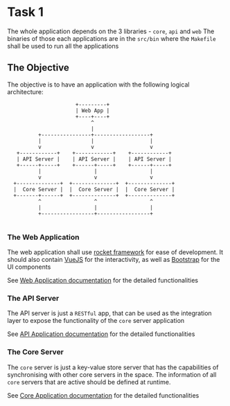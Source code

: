 
# Task 1

The whole application depends on the 3 libraries - `core`, `api` and `web`
The binaries of those each applications are in the `src/bin` where the `Makefile`
shall be used to run all the applications

## The Objective

The objective is to have an application with the following logical architecture:

```
                      +---------+
                      | Web App |
                      +----+----+
                           ^
                           |
          +----------------+------------------+
          |                |                  |
          v                v                  v
   +------------+    +------------+    +------------+
   | API Server |    | API Server |    | API Server |
   +------+-----+    +------+-----+    +------+-----+
          |                 |                 |
          v                 v                 v
  +--------------+  +--------------+  +--------------+
  |  Core Server |  |  Core Server |  |  Core Server |
  +-------+------+  +--------------+  +--------------+
          ^                 ^                 ^
          |                 |                 |
          +-----------------+-----------------+
                   
```

### The Web Application

The web application shall use [rocket framework](https://rocket.rs) for ease of development. It should also contain [VueJS](https://vuejs.org) for the interactivity, as well as [Bootstrap](http://getbootstrap.com) for the UI components

See [Web Application documentation](web/README.md) for the detailed functionalities


### The API Server

The API server is just a `RESTful` app, that can be used as the integration layer to expose the functionality of the `core` server application

See [API Application documentation](api/README.md) for the detailed functionalities

### The Core Server

The `core` server is just a key-value store server that has the capabilities of synchronising with other core servers in the space. The information of all `core` servers that are active should be defined at runtime.

See [Core Application documentation](core/README.md) for the detailed functionalities
